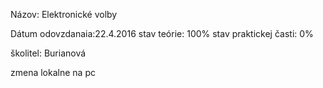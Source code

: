 ﻿Názov: Elektronické volby

Dátum odovzdanaia:22.4.2016
stav teórie: 100%
stav praktickej časti: 0%

školitel: Burianová

zmena lokalne na pc